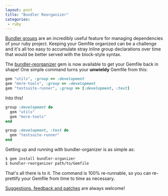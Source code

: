 ```yaml
---
layout: post
title: "Bundler Reorganizer"
categories:
 - ruby
---
```


[Bundler groups](http://bundler.io/v1.5/groups.html) are an incredibly useful feature for managing dependencies of your ruby project.
Keeping your Gemfile organized can be a challenge and it's all too easy to accumulate
stray inline group declarations over time that would be better served with the block-style syntax.

The [bundler-reorganizer](https://github.com/wireframe/bundler-reorganizer) gem is now available
to get your Gemfile back in shape!  One simple command turns your **unwieldy** Gemfile from this:

```ruby
gem "utils", :group => :development
gem "more-tools", :group => :development
gem "testsuite-runner", :group => [:development, :test]
```

Into this!

```ruby
group :development do
  gem "utils"
  gem "more-tools"
end

group :development, :test do
  gem "testsuite-runner"
end
```

Getting up and running with bundler-organizer is as simple as:
```bash
$ gem install bundler-organizer
$ bundler-reorganizer path/to/Gemfile
```

That's all there is to it.  The command is 100% re-runnable, so you can re-prettify your Gemfile
from time to time as necessary.

[Suggestions, feedback and patches](https://github.com/wireframe/bundler-reorganizer) are always welcome!
